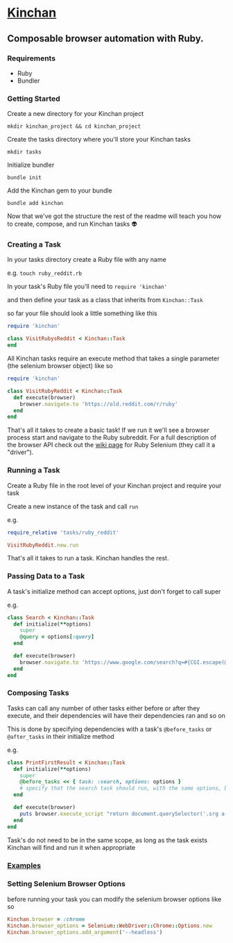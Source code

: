 # [Kinchan](https://itazuranakiss.fandom.com/wiki/Kinnosuke_Ikezawa)
## Composable browser automation with Ruby.

### Requirements

* Ruby
* Bundler

### Getting Started

Create a new directory for your Kinchan project

`mkdir kinchan_project && cd kinchan_project`

Create the tasks directory where you'll store your Kinchan tasks

`mkdir tasks`

Initialize bundler

`bundle init`

Add the Kinchan gem to your bundle

`bundle add kinchan`

Now that we've got the structure the rest of the readme will teach you how to create, compose, and run Kinchan tasks 👽 

### Creating a Task

In your tasks directory create a Ruby file with any name

e.g. `touch ruby_reddit.rb`

In your task's Ruby file you'll need to `require 'kinchan'`

and then define your task as a class that inherits from `Kinchan::Task`

so far your file should look a little something like this
```ruby
require 'kinchan'

class VisitRubysReddit < Kinchan::Task
end
```

All Kinchan tasks require an execute method that takes a single parameter (the selenium browser object) like so

```ruby
require 'kinchan'

class VisitRubyReddit < Kinchan::Task
  def execute(browser)
    browser.navigate.to 'https://old.reddit.com/r/ruby'
  end
end
```

That's all it takes to create a basic task! If we run it we'll see a browser process start and navigate to the Ruby subreddit. For a full description of the 
browser API check out the [wiki page](https://github.com/SeleniumHQ/selenium/wiki/Ruby-Bindings) for Ruby Selenium (they call it a "driver").

### Running a Task

Create a Ruby file in the root level of your Kinchan project and require your task

Create a new instance of the task and call `run`

e.g.

```ruby
require_relative 'tasks/ruby_reddit'

VisitRubyReddit.new.run
```

That's all it takes to run a task. Kinchan handles the rest.

### Passing Data to a Task

A task's initialize method can accept options, just don't forget to call super

e.g.

```ruby
class Search < Kinchan::Task
  def initialize(**options)
    super
    @query = options[:query]
  end

  def execute(browser)
    browser.navigate.to 'https://www.google.com/search?q=#{CGI.escape(@query)}'
  end
end
```

### Composing Tasks

Tasks can call any number of other tasks either before or after they execute, and their dependencies
will have their dependencies ran and so on

This is done by specifying dependencies with a task's `@before_tasks` or `@after_tasks` in their initialize method

e.g.

```ruby
class PrintFirstResult < Kinchan::Task
  def initialize(**options)
    super
    @before_tasks << { task: :search, options: options }
    # specify that the search task should run, with the same options, before running this task
  end

  def execute(browser)
    puts browser.execute_script "return document.querySelector('.srg a').innerText"
  end
end
```

Task's do not need to be in the same scope, as long as the task exists Kinchan will find and run it when appropriate

### [Examples](https://github.com/sosodev/kinchan-examples)

### Setting Selenium Browser Options

before running your task you can modify the selenium browser options like so

```ruby
Kinchan.browser = :chrome
Kinchan.browser_options = Selenium::WebDriver::Chrome::Options.new
Kinchan.browser_options.add_argument('--headless')
```
